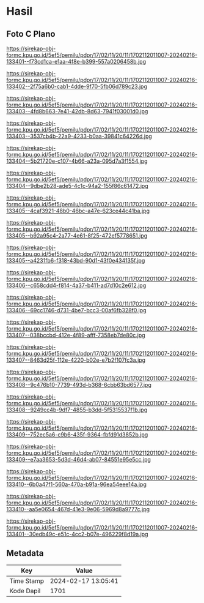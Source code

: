 # Hasil

## Foto C Plano

https://sirekap-obj-formc.kpu.go.id/5ef5/pemilu/pdpr/17/02/11/20/11/1702112011007-20240216-133401--f73cd1ca-e1aa-4f8e-b399-557a0206458b.jpg

https://sirekap-obj-formc.kpu.go.id/5ef5/pemilu/pdpr/17/02/11/20/11/1702112011007-20240216-133402--2f75a6b0-cab1-4dde-9f70-5fb06d789c23.jpg

https://sirekap-obj-formc.kpu.go.id/5ef5/pemilu/pdpr/17/02/11/20/11/1702112011007-20240216-133403--4fd8b663-7e41-42db-8d63-7941f03001d0.jpg

https://sirekap-obj-formc.kpu.go.id/5ef5/pemilu/pdpr/17/02/11/20/11/1702112011007-20240216-133403--3537cb4b-22a9-4233-b0aa-39841c64226d.jpg

https://sirekap-obj-formc.kpu.go.id/5ef5/pemilu/pdpr/17/02/11/20/11/1702112011007-20240216-133404--5b21720e-c107-4b66-a23a-095d7a3f1554.jpg

https://sirekap-obj-formc.kpu.go.id/5ef5/pemilu/pdpr/17/02/11/20/11/1702112011007-20240216-133404--9dbe2b28-ade5-4c1c-94a2-155f86c61472.jpg

https://sirekap-obj-formc.kpu.go.id/5ef5/pemilu/pdpr/17/02/11/20/11/1702112011007-20240216-133405--4caf3921-48b0-46bc-a47e-623ce44c41ba.jpg

https://sirekap-obj-formc.kpu.go.id/5ef5/pemilu/pdpr/17/02/11/20/11/1702112011007-20240216-133405--b92a95c4-2a77-4e61-8f25-472ef5778651.jpg

https://sirekap-obj-formc.kpu.go.id/5ef5/pemilu/pdpr/17/02/11/20/11/1702112011007-20240216-133405--a4231fb6-f318-43bd-90d1-43f0e434135f.jpg

https://sirekap-obj-formc.kpu.go.id/5ef5/pemilu/pdpr/17/02/11/20/11/1702112011007-20240216-133406--c658cdd4-f814-4a37-b411-ad7d10c2e612.jpg

https://sirekap-obj-formc.kpu.go.id/5ef5/pemilu/pdpr/17/02/11/20/11/1702112011007-20240216-133406--69cc1746-d731-4be7-bcc3-00af6fb328f0.jpg

https://sirekap-obj-formc.kpu.go.id/5ef5/pemilu/pdpr/17/02/11/20/11/1702112011007-20240216-133407--038bccbd-412e-4f89-afff-7358eb7de80c.jpg

https://sirekap-obj-formc.kpu.go.id/5ef5/pemilu/pdpr/17/02/11/20/11/1702112011007-20240216-133407--8463d25f-112e-4220-b02e-e7b2f107fc3a.jpg

https://sirekap-obj-formc.kpu.go.id/5ef5/pemilu/pdpr/17/02/11/20/11/1702112011007-20240216-133408--9c476b10-7739-493d-b368-6cbb63bd6577.jpg

https://sirekap-obj-formc.kpu.go.id/5ef5/pemilu/pdpr/17/02/11/20/11/1702112011007-20240216-133408--9249cc4b-9df7-4855-b3dd-5f5315537f1b.jpg

https://sirekap-obj-formc.kpu.go.id/5ef5/pemilu/pdpr/17/02/11/20/11/1702112011007-20240216-133409--752ec5a6-c9b6-435f-9364-fbfd91d3852b.jpg

https://sirekap-obj-formc.kpu.go.id/5ef5/pemilu/pdpr/17/02/11/20/11/1702112011007-20240216-133409--e7aa3653-5d3d-46d4-ab07-84551e95e5cc.jpg

https://sirekap-obj-formc.kpu.go.id/5ef5/pemilu/pdpr/17/02/11/20/11/1702112011007-20240216-133410--6b0a47f1-560a-470a-b91a-96ea54eee14a.jpg

https://sirekap-obj-formc.kpu.go.id/5ef5/pemilu/pdpr/17/02/11/20/11/1702112011007-20240216-133410--aa5e0654-467d-41e3-9e06-5969d8a9777c.jpg

https://sirekap-obj-formc.kpu.go.id/5ef5/pemilu/pdpr/17/02/11/20/11/1702112011007-20240216-133401--30edb49c-e51c-4cc2-b07e-496229f8d19a.jpg


## Metadata

| Key        | Value               |
| ---------- | ------------------- |
| Time Stamp | 2024-02-17 13:05:41 |
| Kode Dapil | 1701                |



